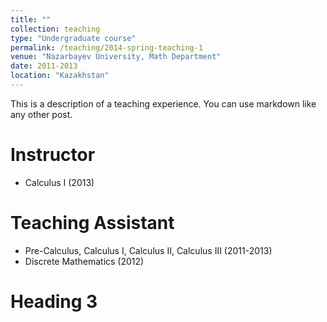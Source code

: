 ```yaml
---
title: ""
collection: teaching
type: "Undergraduate course"
permalink: /teaching/2014-spring-teaching-1
venue: "Nazarbayev University, Math Department"
date: 2011-2013
location: "Kazakhstan"
---
```


This is a description of a teaching experience. You can use markdown like any other post.

Instructor
======
- Calculus I (2013)

Teaching Assistant
======
- Pre-Calculus, Calculus I, Calculus II, Calculus III (2011-2013)
- Discrete Mathematics (2012)

Heading 3
======